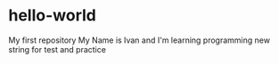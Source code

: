 # hello-world
My first repository
My Name is Ivan and I'm learning programming
new string for test and practice
